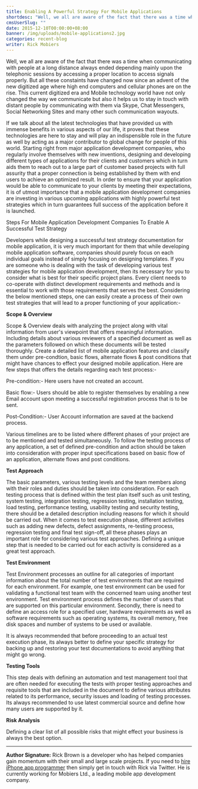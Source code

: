 ```yaml
---
title: Enabling A Powerful Strategy For Mobile Applications
shortdesc: "Well, we all are aware of the fact that there was a time when communicating with people at a long distance always ended depending mainly upon the telephonic sessions by accessing a proper location to access signals properly. But all these constaints have changed now since an advent of the new digitized age where high end computers and cellular phones are on the rise."
cmsUserSlug: ""
date: 2015-12-10T00:00:00+08:00
banner: /img/uploads/mobile-applications2.jpg
categories: recent-blog
writer: Rick Mobiers
---
```


Well, we all are aware of the fact that there was a time when communicating with people at a long distance always ended depending mainly upon the telephonic sessions by accessing a proper location to access signals properly. But all these constaints have changed now since an advent of the new digitized age where high end computers and cellular phones are on the rise. This current digitized era and Mobile technology world have not only changed the way we communicate but also it helps us to stay in touch with distant people by communicating with them via Skype, Chat Messengers, Social Networking Sites and many other such communication wayouts.

If we talk about all the latest technologies that have provided us with immense benefits in various aspects of our life, it proves that these technologies are here to stay and will play an indispensible role in the future as well by acting as a major contributor to global change for people of this world. Starting right from major application development companies, who regularly involve themselves with new inventions, designing and developing different types of applications for their clients and customers which in turn aids them to reach out to a large part of customer based projects with full assurity that a proper connection is being established by them with end users to achieve an optimized result. In order to ensure that your application would be able to communicate to your clients by meeting their expectations, it is of utmost importance that a mobile application development companies are investing in various upcoming applications with highly powerful test strategies which in turn guarantees full success of the application before it is launched.

Steps For Mobile Application Development Companies To Enable A Successful Test Strategy

Developers while designing a successful test strategy documentation for mobile application, it is very much important for them that while developing mobile application software, companies should purely focus on each individual goals instead of simply focusing on designing templates. If you are someone who is dealing with the task of developing various test strategies for mobile application development, then its necessary for you to consider what is best for their specific project plans. Every client needs to co-operate with distinct development requirements and methods and is essential to work with those requirements that serves the best. Considering the below mentioned steps, one can easily create a process of their own test strategies that will lead to a proper functioning of your application:-

**Scope & Overview**

Scope & Overview deals with analyzing the project along with vital information from user's viewpoint that offers meaningful information. Including details about various reviewers of a specified document as well as the parameters followed on which these documents will be tested thoroughly. Create a detailed list of mobile application features and classify them under pre-condtion, basic flows, alternate flows & post conditions that might have chances to effect your designed mobile application. Here are few steps that offers the details regarding each test process:-

Pre-condition:- Here users have not created an account.

Basic flow:- Users should be able to register themselves by enabling a new Email account upon meeting a successful registration process that is to be sent.

Post-Condition:- User Account information are saved at the backend process.

Various timelines are to be listed where different phases of your project are to be mentioned and tested simultaneously. To follow the testing process of any application, a set of defined pre-condition and action should be taken into consideration with proper input specifications based on basic flow of an application, alternate flows and post conditions.

**Test Approach**

The basic parameters, various testing levels and the team members along with their roles and duties should be taken into consideration. For each testing process that is defined within the test plan itself such as unit testing, system testing, integration testing, regression testing, installation testing, load testing, performance testing, usability testing and security testing, there should be a detailed description including reasons for which it should be carried out. When it comes to test execution phase, different activities such as adding new defects, defect assignments, re-testing process, regression testing and final test sign-off, all these phases plays an important role for considering various test approaches. Defining a unique step that is needed to be carried out for each activity is considered as a great test approach.

**Test Environment**

Test Environment processes an outline for all categories of important information about the total number of test environments that are required for each environment. For example, one test environment can be used for validating a functional test team with the concerned team using another test environment. Test environment process defines the number of users that are supported on this particular environment. Secondly, there is need to define an access role for a specified user, hardware requirements as well as software requirements such as operating systems, its overall memory, free disk spaces and number of systems to be used or available.

It is always recommended that before proceeding to an actual test execution phase, its always better to define your specific strategy for backing up and restoring your test documentations to avoid anything that might go wrong.

**Testing Tools**

This step deals with defining an automation and test management tool that are often needed for executing the tests with proper testing approaches and requisite tools that are included in the document to define various attributes related to its performance, security issues and loading of testing processes. Its always recommended to use latest commercial source and define how many users are supported by it.

**Risk Analysis**

Defining a clear list of all possible risks that might effect your business is always the best option.

<hr>

<strong>Author Signature:</strong> Rick Brown is a developer who has helped companies gain momentum with their small and large scale projects. If you need to <a href="http://www.mobiers.com/hire-iphone-developers" target="blank_">hire iPhone app programmer</a> then simply get in touch with Rick via Twitter. He is currently working for Mobiers Ltd., a leading mobile app development company.